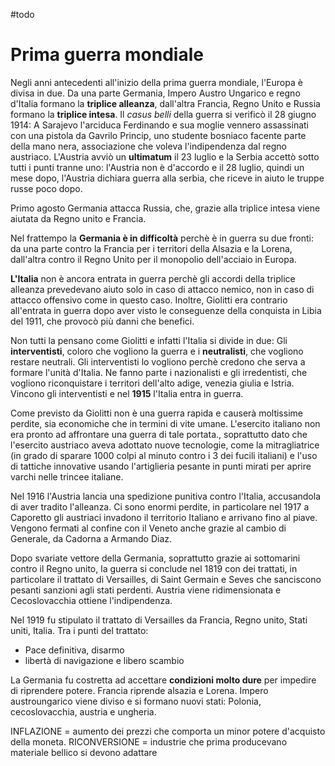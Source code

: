 #todo

# Prima guerra mondiale


Negli anni antecedenti all'inizio della prima guerra mondiale, l'Europa è divisa in due. Da una parte Germania, Impero Austro Ungarico e regno d'Italia formano la **triplice alleanza**, dall'altra Francia, Regno Unito e Russia formano la **triplice intesa**. Il _casus belli_ della guerra si verificò il 28 giugno 1914: A Sarajevo l'arciduca Ferdinando e sua moglie vennero assassinati con una pistola da Gavrilo Princip, uno studente bosniaco facente parte della mano nera, associazione che voleva l'indipendenza dal regno austriaco. L'Austria avviò un **ultimatum** il 23 luglio e la Serbia accettò sotto tutti i punti tranne uno: l'Austria non è d'accordo e il 28 luglio, quindi un mese dopo, l'Austria dichiara guerra alla serbia, che riceve in aiuto le truppe russe poco dopo.

Primo agosto Germania attacca Russia, che, grazie alla triplice intesa viene aiutata da Regno unito e Francia.

Nel frattempo la **Germania è in difficoltà** perchè è in guerra su due fronti: da una parte contro la Francia per i territori della Alsazia e la Lorena, dall'altra contro il Regno Unito per il monopolio dell'acciaio in Europa.

**L'Italia** non è ancora entrata in guerra perchè gli accordi della triplice alleanza prevedevano aiuto solo in caso di attacco nemico, non in caso di attacco offensivo come in questo caso. Inoltre, Giolitti era contrario all'entrata in guerra dopo aver visto le conseguenze della conquista in Libia del 1911, che provocò più danni che benefici.

Non tutti la pensano come Giolitti e infatti l'Italia si divide in due: Gli **interventisti**, coloro che vogliono la guerra e i **neutralisti**, che vogliono restare neutrali. Gli interventisti lo vogliono perchè credono che serva a formare l'unità d'Italia. Ne fanno parte i nazionalisti e gli irredentisti, che vogliono riconquistare i territori dell'alto adige, venezia giulia e Istria. Vincono gli interventisti e nel **1915** l'Italia entra in guerra.

Come previsto da Giolitti non è una guerra rapida e causerà moltissime perdite, sia economiche che in termini di vite umane. L'esercito italiano non era pronto ad affrontare una guerra di tale portata., soprattutto dato che l'esercito austriaco aveva adottato nuove tecnologie, come la mitragliatrice (in grado di sparare 1000 colpi al minuto contro i 3 dei fucili italiani) e l'uso di tattiche innovative usando l'artiglieria pesante in punti mirati per aprire varchi nelle trincee italiane.

Nel 1916 l'Austria lancia una spedizione punitiva contro l'Italia, accusandola di aver tradito l'alleanza. Ci sono enormi perdite, in particolare nel 1917 a Caporetto gli austriaci invadono il territorio Italiano e arrivano fino al piave. Vengono fermati al confine con il Veneto anche grazie al cambio di Generale, da Cadorna a Armando Diaz.

Dopo svariate vettore della Germania, soprattutto grazie ai sottomarini contro il Regno unito, la guerra si conclude nel 1819 con dei trattati, in particolare il trattato di Versailles, di Saint Germain e Seves che sanciscono pesanti sanzioni agli stati perdenti. Austria viene ridimensionata e Cecoslovacchia ottiene l'indipendenza.

Nel 1919 fu stipulato il trattato di Versailles da Francia, Regno unito, Stati uniti, Italia. Tra i punti del trattato:

-   Pace definitiva, disarmo
-   libertà di navigazione e libero scambio

La Germania fu costretta ad accettare **condizioni molto dure** per impedire di riprendere potere. Francia riprende alsazia e Lorena. Impero austroungarico viene diviso e si formano nuovi stati: Polonia, cecoslovacchia, austria e ungheria.

INFLAZIONE = aumento dei prezzi che comporta un minor potere d'acquisto della moneta. RICONVERSIONE = industrie che prima producevano materiale bellico si devono adattare
